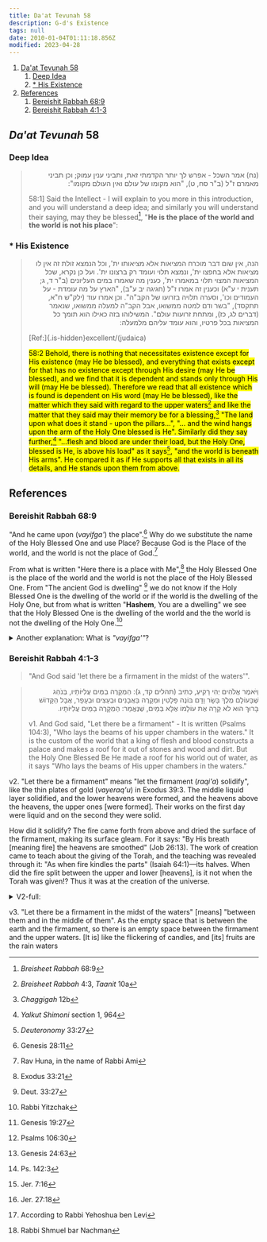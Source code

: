 ```yaml
---
title: Da'at Tevunah 58
description: G-d's Existence
tags: null
date: 2010-01-04T01:11:18.856Z
modified: 2023-04-28
---
```

1. [Da'at Tevunah 58](#daat-tevunah-58)
   1. [Deep Idea](#deep-idea)
   2. [\* His Existence](#-his-existence)
2. [References](#references)
   1. [Bereishit Rabbah 68:9](#bereishit-rabbah-689)
   2. [Bereishit Rabbah 4:1-3](#bereishit-rabbah-41-3)

## <i>Da'at Tevunah</i> 58

### Deep Idea

<blockquote>
<p dir="rtl">
 (נח) אמר השכל - אפרש לך יותר הקדמתי זאת, ותביני ענין עמוק; וכן תביני מאמרם ז"ל (ב"ר סח, ט), "הוא מקומו של עולם ואין העולם מקומו":
</p>
<p>

58:1] Said the Intellect - I will explain to you more in this introduction, and you will understand a deep idea; and similarly you will understand their saying, may they be blessed[^1], "**He is the place of the world and the world is not his place**":

</p>
</blockquote>

### * His Existence

<blockquote>
<p dir='rtl'>
הנה, אין שום דבר מוכרח המציאות אלא מציאותו ית', וכל הנמצא זולת זה אין לו מציאות אלא בחפצו ית', ונמצא תלוי ועומד רק ברצונו ית'. ועל כן נקרא, שכל המציאות המצוי תלוי במאמרו ית', כענין מה שאמרו במים העליונים (ב"ר ד, ג; תענית י ע"א) וכענין זה אמרו ז"ל (חגיגה יב ע"ב), "הארץ על מה עומדת - על העמודים וכו', וסערה תלויה בזרועו של הקב"ה". וכן אמרו עוד (ילק"ש ח"א, תתקסד), "בשר ודם למטה ממשואו, אבל הקב"ה למעלה ממשואו, שנאמר (דברים לג, כז), ומתחת זרועות עולם". המשילוהו בזה כאילו הוא תומך כל המציאות בכל פרטיו, והוא עומד עליהם מלמעלה:
</p>

<p>

<div class="popup is-pulled-left" onclick="document.getElementById('popID1').classList.toggle('show')">
<span class="bulma-fa-mixin">
  <i class="fas fa-thumbs-up"></i>
</span>

  <span class="popuptext" id="popID1">[Ref:]{.is-hidden}excellent/(judaica)</span>
</div>

<mark class="orange">58:2 Behold, there is nothing that necessitates existence except for His existence (may He be blessed), and everything that exists except for that has no existence except through His desire (may He be blessed), and we find that it is dependent and stands only through His will (may He be blessed). Therefore we read that all existence which is found is dependent on His word (may He be blessed), like the matter which they said with regard to the upper waters[^4] and like the matter that they said may their memory be for a blessing,[^5] "The land upon what does it stand - upon the pillars...", "... and the wind hangs upon the arm of the Holy One blessed is He". Similarly did they say further,[^6] "...flesh and blood are under their load, but the Holy One, blessed is He, is above his load" as it says[^7], "and the world is beneath His arms". He compared it as if He supports all that exists in all its details, and He stands upon them from above.</mark>

</p>
</blockquote>

## References

### Bereishit Rabbah 68:9

"And he came upon (_vayifga'_) the place".[^1a] Why do we substitute the name of the Holy Blessed One and use Place? Because God is the Place of the world, and the world is not the place of God.[^1b]

From what is written "Here there is a place with Me",[^1d] the Holy Blessed One is the place of the world and the world is not the place of the Holy Blessed One. From "The ancient God is dwelling" [^1f] we do not know if the Holy Blessed One is the dwelling of the world or if the world is the dwelling of the Holy One, but from what is written "**Hashem**, You are a dwelling" we see that the Holy Blessed One is the dwelling of the world and the the world is not the dwelling of the Holy One.[^1g]  

<details>
<summary class='button is-outlined'>
Another explanation: What is <i>"vayifga'"</i>?&nbsp;<i class='fa fa-solid fa-caret-down'></i>
</summary>

 It is he prayed. He prayed on the place, the place of the _Beit Hamikdash_. The first ancestors fixed three Prayers. Avraham fixed the morning prayer, as it is written "Next morning, Abraham rose to the place where he had stood before",[^2c] and the term stood can only be Prayer, as it is written "And Pinchas stood and prayed".[^2d] Yitzchak fixed the afternoon prayer, as it is written "And Isaac went out to converse in the field toward evening"[^2e] and the term converse can only be Prayer, as it is written "I pour out my conversation before God".[^2f] Yaakov fixed the evening Prayer, as it is written "And he came upon the place" and the term _vayifga'_ can only be Prayer, as it is written "As for you, do not pray for this people, do not raise a cry of prayer on their behalf, do not _tifga'_ Me; for I will not listen to you."[^2g] and the text also says: "If they are really prophets and the word of **Hashem** is with them, _ifge'u_ **Hashem** of Hosts"[^2h].[^2j]

Three times the day changes. At evening, a person needs to say "may it be Your will, **Hashem** my God, that you will bring me from darkness to light." At morning one needs to say "I thank you **Hashem** my God, that you brought me from darkness to light." In the afternoon a person needs to say "may it be Your will, **Hashem** my God, that just as I merited to see the sun rise, may I merit to see the sun set."[^3c]

</details>

### Bereishit Rabbah 4:1-3

> "And God said 'let there be a firmament in the midst of the waters'".

<blockquote>
<p dir='rtl'>
וַיֹּאמֶר אֱלֹהִים יְהִי רָקִיעַ, כְּתִיב (תהלים קד, ג): הַמְקָרֶה בַמַּיִם עֲלִיּוֹתָיו, בְּנֹהַג שֶׁבָּעוֹלָם מֶלֶךְ בָּשָׂר וָדָם בּוֹנֶה פָּלָטִין וּמְקָרֶה בַּאֲבָנִים וּבְעֵצִים וּבְעָפָר, אֲבָל הַקָּדוֹשׁ בָּרוּךְ הוּא לֹא קֵרָה אֶת עוֹלָמוֹ אֶלָּא בְּמַיִם, שֶׁנֶּאֱמַר: הַמְקָרֶה בַמַּיִם עֲלִיּוֹתָיו.
</p>
  <p>

v1. And God said, "Let there be a firmament" - It is written (Psalms 104:3), "Who lays the beams of his upper chambers in the waters." It is the custom of the world that a king of flesh and blood constructs a palace and makes a roof for it out of stones and wood and dirt. But the Holy One Blessed Be He made a roof for his world out of water, as it says "Who lays the beams of His upper chambers in the waters."

</p>
</blockquote>

v2. "Let there be a firmament" means "let the firmament (_raqi'a_) solidify", like the thin plates of gold (_vayeraq'u_) in Exodus 39:3. The middle liquid layer solidified, and the lower heavens were formed, and the heavens above the heavens, the upper ones [were formed]. Their works on the first day were liquid and on the second they were solid.

How did it solidify? The fire came forth from above and dried the surface of the firmament, making its surface gleam. For it says: "By His breath [meaning fire] the heavens are smoothed" (Job 26:13). The work of creation came to teach about the giving of the Torah, and the teaching was revealed through it: "As when fire kindles the parts" (Isaiah 64:1)—its halves. When did the fire split between the upper and lower [heavens], is it not when the Torah was given!? Thus it was at the creation of the universe.

<details>
<summary class='button is-outlined'>
V2-full:
 &nbsp;<i class='fa fa-solid fa-caret-down'></i>
</summary>
<p>
The rabbis said:
regarding this in the name of Rabbi Chanina,
but Rabbi Pinchas and Rabbi Jacob the son of Rabbi Avin said this in the name of Rabbi Samuel son of Nachman:

"~ the middle liquid layer solidified, and the lower heavens were formed, and the heavens above the heavens, the upper ones [were formed]".

Rab said "their works on the first day were liquid and on the second they were solid.

"Let there be a firmament"
  [means] let the firmament solidify".

Rabbi Yehudah the son of Rabbi Simon said
  "~ [means] let a thin plating be made for the firmament (_raqi'a_), just as you see it said:
   "and they beat thin (_vayeraq'u_) the plates of gold" (Exodus 39:3)".
Rabbi Chanina said:
 "the fire came forth from above and dried the surface of the firmament [solidifying it]".
Rabbi Yochanan came to this conclusion with this verse:
  "By His breath [meaning fire] the heavens are smoothed (Job 26:13)."
He used to say: "Rabbi Chanina taught me well".
Rabbi Yudan the son of Rabbi Shimon said
  "the fire went forth from above and it made the surface of the firmament gleam".
R. Berakhyah, R. Yaakov bar R. Avina in the name of R. Abbah bar Kahana said:
  "The work of creation came to teach about the giving of the Torah, and the teaching was revealed through it: "As when fire kindles the parts" (Isaiah 64:1)—its halves. When did the fire split between the upper and lower [heavens], is it not when the Torah was given!? Thus it was at the creation of the universe.Thus it was at the creation of the universe."
</p>
</details>

v3. "Let there be a firmament in the midst of the waters" [means] "between them and in the middle of them". As the empty space that is between the earth and the firmament, so there is an empty space between the firmament and the upper waters. [It is] like the flickering of candles, and [its] fruits are the rain waters

[^1]: _Breisheet Rabbah_ 68:9

[^4]: _Breisheet Rabbah_ 4:3, _Taanit_ 10a

[^5]: _Chaggigah_ 12b

[^6]: _Yalkut Shimoni_ section 1, 964

[^7]: _Deuteronomy_ 33:27

[^1a]: Genesis 28:11

[^1b]: Rav Huna, in the name of Rabbi Ami

[^1d]: Exodus 33:21

[^1f]: Deut. 33:27

[^1g]: Rabbi Yitzchak

[^2c]: Genesis 19:27

[^2d]: Psalms 106:30

[^2e]: Genesis 24:63

[^2f]: Ps. 142:3

[^2g]: Jer. 7:16

[^2h]: Jer. 27:18

[^2j]: According to Rabbi Yehoshua ben Levi

[^3c]: Rabbi Shmuel bar Nachman

